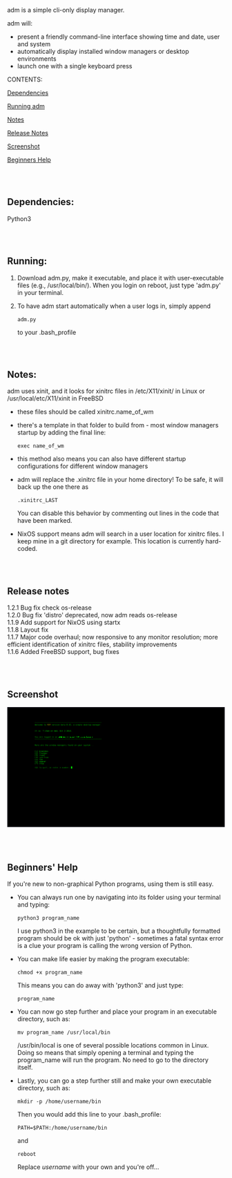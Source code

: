 adm is a simple cli-only display manager.

adm will:

* present a friendly command-line interface showing time and date, user and system
* automatically display installed window managers or desktop environments
* launch one with a single keyboard press

CONTENTS:

[Dependencies](#dependencies)

[Running adm](#running)

[Notes](#notes)

[Release Notes](#release-notes)

[Screenshot](#screenshot)

[Beginners Help](#beginners-help)


<br><br>
## Dependencies:

Python3


<br><br>
## Running:

1. Download adm.py, make it executable, and place it with user-executable files (e.g., /usr/local/bin/).  When you login on reboot, just type 'adm.py' in your terminal.

2. To have adm start automatically when a user logs in, simply append
    ```
    adm.py
    ```
    to your .bash_profile

<br><br>
## Notes:

adm uses xinit, and it looks for xinitrc files in /etc/X11/xinit/ in Linux or /usr/local/etc/X11/xinit in FreeBSD
* these files should be called xinitrc.name_of_wm
* there's a template in that folder to build from - most window managers startup by adding the final line:
    ```
    exec name_of_wm
    ```
* this method also means you can also have different startup configurations for different window managers
* adm will replace the .xinitrc file in your home directory!  To be safe, it will back up the one there as
    ```
    .xinitrc_LAST
    ```
  You can disable this behavior by commenting out lines in the code that have been marked.

* NixOS support means adm will search in a user location for xinitrc files. I keep mine in a git directory for example. This location is currently hard-coded.

<br><br>
## Release notes
1.2.1 Bug fix check os-release  <br>
1.2.0 Bug fix 'distro' deprecated, now adm reads os-release <br>
1.1.9 Add support for NixOS using startx <br>
1.1.8 Layout fix <br>
1.1.7 Major code overhaul; now responsive to any monitor resolution; more efficient identification of xinitrc files, stability improvements<br>
1.1.6 Added FreeBSD support, bug fixes

<br><br>
## Screenshot  
![screenshot](https://github.com/afhpayne/adm/blob/master/adm.png "adm screenshot")

<br><br>
## Beginners' Help  

If you're new to non-graphical Python programs, using them is still easy.

* You can always run one by navigating into its folder using your terminal and typing:
  ```
  python3 program_name
  ```
  I use python3 in the example to be certain, but a thoughtfully formatted program should be ok with just 'python' - sometimes a fatal syntax error is a clue your program is calling the wrong version of Python.

* You can make life easier by making the program executable:
  ```
  chmod +x program_name
  ```
  This means you can do away with 'python3' and just type:
  ```
  program_name
  ```
* You can now go step further and place your program in an executable directory, such as:
  ```
  mv program_name /usr/local/bin
  ```
  /usr/bin/local is one of several possible locations common in Linux.  Doing so means that simply opening a terminal and typing the program_name will run the program.  No need to go to the directory itself.

* Lastly, you can go a step further still and make your own executable directory, such as:
  ```
  mkdir -p /home/username/bin
  ```
  Then you would add this line to your .bash_profile:
  ```
  PATH=$PATH:/home/username/bin
  ```
  and
  ```
  reboot
  ```
  Replace _username_ with your own and you're off...

